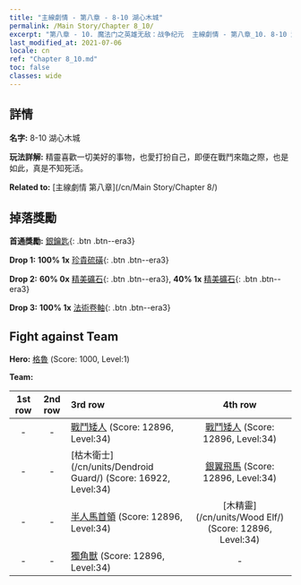 ```yaml
---
title: "主線劇情 - 第八章 - 8-10 湖心木城"
permalink: /Main Story/Chapter 8_10/
excerpt: "第八章 - 10. 魔法门之英雄无敌：战争纪元  主線劇情 - 第八章_10. 8-10 湖心木城"
last_modified_at: 2021-07-06
locale: cn
ref: "Chapter 8_10.md"
toc: false
classes: wide
---
```


## 詳情

 **名字:** 8-10 湖心木城

 **玩法詳解:** 精靈喜歡一切美好的事物，也愛打扮自己，即便在戰鬥來臨之際，也是如此，真是不知死活。

 **Related to:** [主線劇情 第八章](/cn/Main Story/Chapter 8/)

## 掉落獎勵

 **首通獎勵:** [銀鑰匙](/cn/Items/con_693/){: .btn .btn--era3}

 **Drop 1:** **100% 1x** [珍貴硫磺](/cn/Items/mat_29/){: .btn .btn--era3}

 **Drop 2:** **60% 0x** [精美礦石](/cn/Items/mat_19/){: .btn .btn--era3}, **40% 1x** [精美礦石](/cn/Items/mat_19/){: .btn .btn--era3}

 **Drop 3:** **100% 1x** [法術卷軸](/cn/Items/con_694/){: .btn .btn--era3}


## Fight against Team
 **Hero:** [格魯](/cn/heroes/Gelu/) (Score: 1000, Level:1)

 **Team:**


  | 1st row | 2nd row | 3rd row | 4th row |
  |:----:|:----:|:----|:----:|
  | - | - | [戰鬥矮人](/cn/units/Dwarf/) (Score: 12896, Level:34)  | [戰鬥矮人](/cn/units/Dwarf/) (Score: 12896, Level:34)  |
  | - | - | [枯木衛士](/cn/units/Dendroid Guard/) (Score: 16922, Level:34)  | [銀翼飛馬](/cn/units/Pegasus/) (Score: 12896, Level:34)  |
  | - | - | [半人馬首領](/cn/units/Centaur/) (Score: 12896, Level:34)  | [木精靈](/cn/units/Wood Elf/) (Score: 12896, Level:34)  |
  | - | - | [獨角獸](/cn/units/Unicorn/) (Score: 12896, Level:34)  | - |



